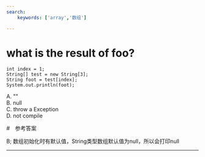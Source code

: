 ```yaml
---
search:
    keywords: ['array','数组']

---
```



# what is the result of foo?
```
int index = 1;
String[] test = new String[3];
String foot = test[index];
System.out.println(foot);
```
A. ""          
B. null        
C. throw a Exception  
D. not compile

#　参考答案

B;
数组初始化时有默认值，String类型数组默认值为null，所以会打印null

---